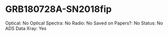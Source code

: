 # GRB180728A-SN2018fip

Optical: No
Optical Spectra: No
Radio: No
Saved on Papers?: No
Status: No ADS Data
Xray: Yes